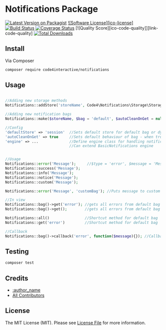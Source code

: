 # Notifications Package

[![Latest Version on Packagist][ico-version]][link-packagist]
[![Software License][ico-license]](LICENSE.md)
[![Build Status][ico-travis]][link-travis]
[![Coverage Status][ico-scrutinizer]][link-scrutinizer]
[![Quality Score][ico-code-quality]][link-code-quality]
[![Total Downloads][ico-downloads]][link-downloads]


## Install

Via Composer

``` bash
composer require code4interactive/notifications
```

## Usage

``` php

//Adding new storage methods
Notifications::addStore('storeName', Code4\Notifications\Storage\StorageInterface);

//Adding new notification bags
Notifications::make($storeName, $bag = 'default', $autoCleanOnGet = null);

//Config
'defaultStore' => 'session'  //Sets default store for default bag or dynamicly created bags
'autoCleanOnGet' => true     //Sets default behaviour of bag - when true - every get() clears from store recived data
'engine' => ...              //Define engine class for handling notifications. Must implement EngineInterface
                             //Can extend BasicNotifications engine


//Usage
Notifications::error('Message');     //$type = 'error', $message = 'Message', $bag = 'default'
Notifications::success('Message');
Notifications::info('Message');
Notifications::notice('Message');
Notifications::custom('Message');

Notifications::error('Message', 'customBag'); //Puts message to custom bag. If bag does not exist - creates it with defaults

//In view
Notifications::bag()->get('error'); //gets all errors from default bag of error type
Notifications::bag()->get();        //gets all errors from default bag of every types

Notifications::all()                //Shortcut method for default bag
Notifications::get('error')         //Shortcut method for default bag

//Callback
Notifications::bag()->callback('error', function($message){}); //Callback for every put


```

## Testing

``` bash
composer test
```

## Credits

- [:author_name][link-author]
- [All Contributors][link-contributors]

## License

The MIT License (MIT). Please see [License File](LICENSE.md) for more information.

[ico-version]: https://img.shields.io/packagist/v/code4interactive/notifications.svg?style=flat-square
[ico-travis]: https://img.shields.io/travis/code4interactive/notifications/master.svg?style=flat-square
[ico-scrutinizer]: https://img.shields.io/scrutinizer/g/code4interactive/notifications.svg?style=flat-square
[ico-circle]: https://circleci.com/gh/code4interactive/notifications/tree/master.svg?style=svg
[ico-downloads]: https://img.shields.io/packagist/dt/code4interactive/notifications.svg?style=flat-square
[link-packagist]: https://packagist.org/packages/code4interactive/notifications

[link-travis]: https://travis-ci.org/code4interactive/notifications
[link-scrutinizer]: https://scrutinizer-ci.com/g/code4interactive/notifications/code-structure
[link-downloads]: https://packagist.org/packages/code4interactive/notifications
[link-author]: https://github.com/code4interactive
[link-contributors]: ../../contributors

